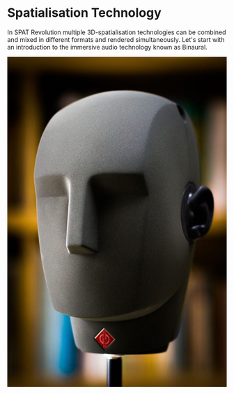 # Spatialisation Technology

In SPAT Revolution multiple 3D-spatialisation technologies can be combined and
mixed in different formats and rendered simultaneously. Let's start with an introduction to the immersive audio technology known as Binaural.

![](include/SpatRevolution_UserGuide_-049.jpg)
